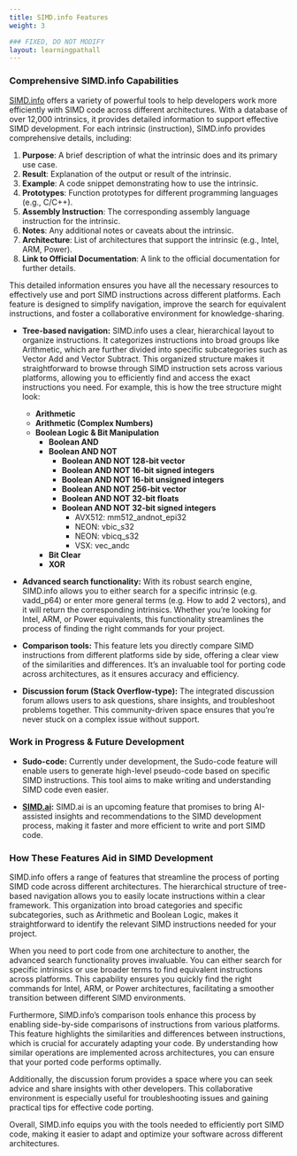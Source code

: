 ```yaml
---
title: SIMD.info Features
weight: 3

### FIXED, DO NOT MODIFY
layout: learningpathall
---
```


### Comprehensive SIMD.info Capabilities
[SIMD.info](https://simd.info/) offers a variety of powerful tools to help developers work more efficiently with SIMD code across different architectures. With a database of over 12,000 intrinsics, it provides detailed information to support effective SIMD development.
For each intrinsic (instruction), SIMD.info provides comprehensive details, including:

1. **Purpose**: A brief description of what the intrinsic does and its primary use case.
2. **Result**: Explanation of the output or result of the intrinsic.
3. **Example**: A code snippet demonstrating how to use the intrinsic.
4. **Prototypes**: Function prototypes for different programming languages (e.g., C/C++).
5. **Assembly Instruction**: The corresponding assembly language instruction for the intrinsic.
6. **Notes**: Any additional notes or caveats about the intrinsic.
7. **Architecture**: List of architectures that support the intrinsic (e.g., Intel, ARM, Power).
8. **Link to Official Documentation**: A link to the official documentation for further details.

This detailed information ensures you have all the necessary resources to effectively use and port SIMD instructions across different platforms. Each feature is designed to simplify navigation, improve the search for equivalent instructions, and foster a collaborative environment for knowledge-sharing.

- **Tree-based navigation:** SIMD.info uses a clear, hierarchical layout to organize instructions. It categorizes instructions into broad groups like Arithmetic, which are further divided into specific subcategories such as Vector Add and Vector Subtract. This organized structure makes it straightforward to browse through SIMD instruction sets across various platforms, allowing you to efficiently find and access the exact instructions you need. For example, this is how the tree structure might look:

    - **Arithmetic** 
    - **Arithmetic (Complex Numbers)** 
    - **Boolean Logic & Bit Manipulation** 
        - **Boolean AND** 
        - **Boolean AND NOT** 
            - **Boolean AND NOT 128-bit vector** 
            - **Boolean AND NOT 16-bit signed integers** 
            - **Boolean AND NOT 16-bit unsigned integers** 
            - **Boolean AND NOT 256-bit vector**
            - **Boolean AND NOT 32-bit floats** 
            - **Boolean AND NOT 32-bit signed integers** 
                - AVX512: mm512_andnot_epi32 
                - NEON: vbic_s32
                - NEON: vbicq_s32 
                - VSX: vec_andc 
        - **Bit Clear** 
        - **XOR**

- **Advanced search functionality:** With its robust search engine, SIMD.info allows you to either search for a specific intrinsic (e.g. vadd_p64) or enter more general terms (e.g. How to add 2 vectors), and it will return the corresponding intrinsics. Whether you’re looking for Intel, ARM, or Power equivalents, this functionality streamlines the process of finding the right commands for your project.

- **Comparison tools:** This feature lets you directly compare SIMD instructions from different platforms side by side, offering a clear view of the similarities and differences. It’s an invaluable tool for porting code across architectures, as it ensures accuracy and efficiency.

- **Discussion forum (Stack Overflow-type):** The integrated discussion forum allows users to ask questions, share insights, and troubleshoot problems together. This community-driven space ensures that you’re never stuck on a complex issue without support.

### Work in Progress & Future Development
- **Sudo-code:** Currently under development, the Sudo-code feature will enable users to generate high-level pseudo-code based on specific SIMD instructions. This tool aims to make writing and understanding SIMD code even easier.

- **[SIMD.ai](https://simd.ai/):** SIMD.ai is an upcoming feature that promises to bring AI-assisted insights and recommendations to the SIMD development process, making it faster and more efficient to write and port SIMD code.


### How These Features Aid in SIMD Development
SIMD.info offers a range of features that streamline the process of porting SIMD code across different architectures. The hierarchical structure of tree-based navigation allows you to easily locate instructions within a clear framework. This organization into broad categories and specific subcategories, such as Arithmetic and Boolean Logic, makes it straightforward to identify the relevant SIMD instructions needed for your project.

When you need to port code from one architecture to another, the advanced search functionality proves invaluable. You can either search for specific intrinsics or use broader terms to find equivalent instructions across platforms. This capability ensures you quickly find the right commands for Intel, ARM, or Power architectures, facilitating a smoother transition between different SIMD environments.

Furthermore, SIMD.info’s comparison tools enhance this process by enabling side-by-side comparisons of instructions from various platforms. This feature highlights the similarities and differences between instructions, which is crucial for accurately adapting your code. By understanding how similar operations are implemented across architectures, you can ensure that your ported code performs optimally.

Additionally, the discussion forum provides a space where you can seek advice and share insights with other developers. This collaborative environment is especially useful for troubleshooting issues and gaining practical tips for effective code porting.

Overall, SIMD.info equips you with the tools needed to efficiently port SIMD code, making it easier to adapt and optimize your software across different architectures.







<!-- IMAGE HERE:
![example image alt-text#center](example-picture.png "Figure 1. Example image caption") -->
